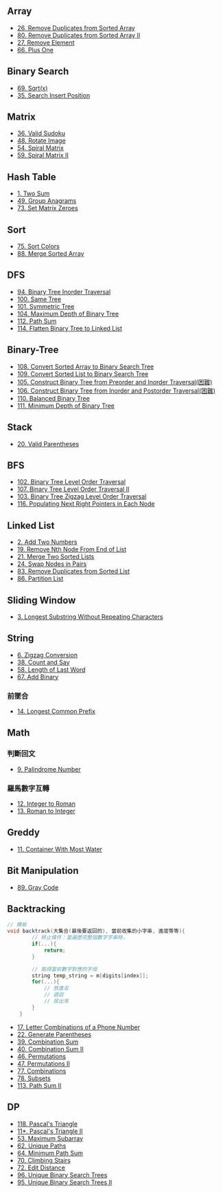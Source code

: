 ## Array

-   [26. Remove Duplicates from Sorted Array](./Array/26.remove-duplicates-from-sorted-array.md)
-   [80. Remove Duplicates from Sorted Array II](./Array/80.remove-duplicates-from-sorted-array-ii.md)
-   [27. Remove Element](./Array/27.remove-element.md)
-   [66. Plus One](./Array/66.plus-one.md)

## Binary Search

-   [69. Sqrt(x)](./Binary-Search/69.sqrt.md)
-   [35. Search Insert Position](./Binary-Search/35.search-insert-position.md)

## Matrix

-   [36. Valid Sudoku](./Matrix/36.valid-sudoku.md)
-   [48. Rotate Image](./Matrix/48.rotate-image.md)
-   [54. Spiral Matrix](./Matrix/54.spiral-matrix.md)
-   [59. Spiral Matrix II](./Matrix/59.spiral-matrix-ii.md)

## Hash Table

-   [1. Two Sum](./Hash-Table/1.two-sum.md)
-   [49. Group Anagrams](./Hash-Table/49.group-anagrams.md)
-   [73. Set Matrix Zeroes](./Hash-Table/73.set-matrix-zeroes.md)

## Sort

-   [75. Sort Colors](./Sort/75.sort-colors.md)
-   [88. Merge Sorted Array](./Sort/88.merge-sorted-array.md)

## DFS

-   [94. Binary Tree Inorder Traversal](./DFS/94.binary-tree-inorder-traversal.md)
-   [100. Same Tree](./DFS/100.same-tree.md)
-   [101. Symmetric Tree](./DFS/101.symmetric-tree.md)
-   [104. Maximum Depth of Binary Tree](./DFS/104.maximum-depth-of-binary-tree.md)
-   [112. Path Sum](./DFS/112.path-sum.md)
-   [114. Flatten Binary Tree to Linked List](./DFS/114.flatten-binary-tree-to-linked-list.md)

## Binary-Tree

-   [108. Convert Sorted Array to Binary Search Tree](./Binary-Tree/108.convert-sorted-array-to-binary-search-tree.md)
-   [109. Convert Sorted List to Binary Search Tree](./Binary-Tree/109.convert-sorted-list-to-binary-search-tree.md)
-   [105. Construct Binary Tree from Preorder and Inorder Traversal(困難)](./Binary-Tree/105.construct-binary-tree-from-preorder-and-inorder-traversal.md)
-   [106. Construct Binary Tree from Inorder and Postorder Traversal(困難)](./Binary-Tree/106.construct-binary-tree-from-inorder-and-postorder-traversal.md)
-   [110. Balanced Binary Tree](./Binary-Tree/110.balanced-binary-tree.md)
-   [111. Minimum Depth of Binary Tree](./Binary-Tree/111.minimum-depth-of-binary-tree.md)

## Stack

-   [20. Valid Parentheses](./Stack/20.valid-parentheses.md)

## BFS

-   [102. Binary Tree Level Order Traversal](./BFS/102.binary-tree-level-order-traversal.md)
-   [107. Binary Tree Level Order Traversal II](./BFS/107.binary-tree-level-order-traversal-ii.md)
-   [103. Binary Tree Zigzag Level Order Traversal](./BFS/103.binary-tree-zigzag-level-order-traversal.md)
-   [116. Populating Next Right Pointers in Each Node](./BFS/116.populating-next-right-pointers-in-each-node.md)

## Linked List

-   [2. Add Two Numbers](./Linked-List/2.add-two-numbers.md)
-   [19. Remove Nth Node From End of List](./Linked-List/19.remove-nth-node-from-end-of-list.md)
-   [21. Merge Two Sorted Lists](./Linked-List/21.merge-two-sorted-lists.md)
-   [24. Swap Nodes in Pairs](./Linked-List/24.swap-nodes-in-pairs.md)
-   [83. Remove Duplicates from Sorted List](./Linked-List/83.remove-duplicates-from-sorted-list.md)
-   [86. Partition List](./Linked-List/86.partition-list.md)

## Sliding Window

-   [3. Longest Substring Without Repeating Characters](./Sliding-Window/3.longest-substring-without-repeating-characters.md)

## String

-   [6. Zigzag Conversion](./String/6.zigzag-conversion.md)
-   [38. Count and Say](./String/38.count-and-say.md)
-   [58. Length of Last Word](./String/58.length-of-last-word.md)
-   [67. Add Binary](./String/67.add-binary.md)

### 前墜合

-   [14. Longest Common Prefix](./String/14.longest-common-prefix.md)

## Math

### 判斷回文

-   [9. Palindrome Number](./Math/9.palindrome-number.md)

### 羅馬數字互轉

-   [12. Integer to Roman](./Math/12.integer-to-roman.md)
-   [13. Roman to Integer](./Math/13.roman-to-integer.md)

## Greddy

-   [11. Container With Most Water](./Greddy/11.container-with-most-water.md)

## Bit Manipulation

-   [89. Gray Code](./Bit-Manipulation/89.gray-code.md)

## Backtracking

```cpp
// 模板
void backtrack(大集合(最後要返回的), 當前收集的小字串, 進度等等){
        // 終止條件：當遍歷完整個數字字串時，
        if(...){
            return;
        }

        // 取得當前數字對應的字母
        string temp_string = m[digits[index]];
        for(...){
            // 放進去
            // 遞迴
            // 拔出來
        }
    }
```

-   [17. Letter Combinations of a Phone Number](./Backtracking/17.letter-combinations-of-a-phone-number.md)
-   [22. Generate Parentheses](./Backtracking/22.generate-parentheses.md)
-   [39. Combination Sum](./Backtracking/39.combination-sum.md)
-   [40. Combination Sum II](./Backtracking/40.combination-sum-ii.md)
-   [46. Permutations](./Backtracking/46.permutations.md)
-   [47. Permutations II](./Backtracking/47.permutations-ii.md)
-   [77. Combinations](./Backtracking/77.combinations.md)
-   [78. Subsets](./Backtracking/78.subsets.md)
-   [113. Path Sum II](./Backtracking/113.path-sum-ii.md)

## DP

-   [118. Pascal's Triangle](./DP/118.pascal's-triangle.md)
-   [11\*. Pascal's Triangle II](./DP/119.pascal's-triangle-ii.md)
-   [53. Maximum Subarray](./DP/53.maximum-subarray.md)
-   [62. Unique Paths](./DP/62.unique-paths.md)
-   [64. Minimum Path Sum](./DP/64.minimum-path-sum.md)
-   [70. Climbing Stairs](./DP/70.climbing-stairs.md)
-   [72. Edit Distance](./DP/72.edit-distance.md)
-   [96. Unique Binary Search Trees](./DP/96.unique-binary-search-trees.md)
-   [95. Unique Binary Search Trees II](./DP/95.unique-binary-search-trees-ii.md)
